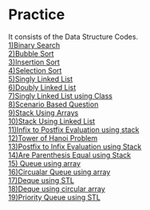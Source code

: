 # Practice
It consists of the Data Structure Codes.
<br>
<a href="https://github.com/kriti-garg/practice/blob/master/BinarySearch.java">1)Binary Search</a><br>
<a href="https://github.com/kriti-garg/practice/blob/master/bubbleSort.cpp">2)Bubble Sort</a><br>
<a href="https://github.com/kriti-garg/practice/blob/master/insertion.java">3)Insertion Sort</a><br>
<a href="https://github.com/kriti-garg/practice/blob/master/selection.java">4)Selection Sort</a><br>
<a href="https://github.com/kriti-garg/practice/blob/master/singlyLinkedList.cpp">5)Singly Linked List</a><br>
<a href="https://github.com/kriti-garg/practice/blob/master/doublyLinkedList.cpp">6)Doubly Linked List</a><br>
<a href="https://github.com/kriti-garg/practice/blob/master/class_singleLinkedList.cpp">7)Singly Linked List using Class</a><br>
<a href="https://github.com/kriti-garg/practice/blob/master/terminateWhen10.cpp">8)Scenario Based Question</a>
<br>
<a href="https://github.com/kriti-garg/practice/blob/master/stack_array.cpp">9)Stack Using Arrays</a><br>
<a href="https://github.com/kriti-garg/practice/blob/master/stack_LinkedList.cpp">10)Stack Using Linked List</a><br>
<a href="https://github.com/kriti-garg/practice/blob/master/Infix2Postfix.cpp">11)Infix to Postfix Evaluation using stack</a><br>
<a href="https://github.com/kriti-garg/practice/blob/master/TowerHanoi.cpp">12)Tower of Hanoi Problem</a><br>
<a href="https://github.com/kriti-garg/practice/blob/master/Postfix2InfixEvaluation.cpp">13)Postfix to Infix Evaluation using Stack</a><br>
<a href="https://github.com/kriti-garg/practice/blob/master/StackEqual.cpp">14)Are Parenthesis Equal using Stack</a><br>
<a href="https://github.com/kriti-garg/practice/blob/master/Queue.cpp">15) Queue using array</a><br>
<a href="https://github.com/kriti-garg/practice/blob/master/CircularQueue.cpp">16)Circualar Queue using array</a><br>
<a href="https://github.com/kriti-garg/practice/blob/master/DequeUsing_STL.cpp">17)Deque using STL</a><br>
<a href="https://github.com/kriti-garg/practice/blob/master/DequeUsingArrays.cpp">18)Deque using circular array</a><br>
<a href="https://github.com/kriti-garg/practice/blob/master/PriorityQueueSTL.cpp">19)Priority Queue using STL</a><br>
